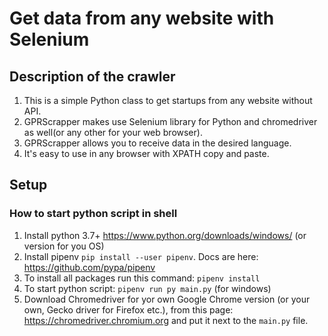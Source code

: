 # Get data from any website with Selenium

## Description of the crawler

1. This is a simple Python class to get startups from any website without API.
2. GPRScrapper makes use Selenium library for Python and chromedriver as well(or any other for your web browser).
3. GPRScrapper allows you to receive data in the desired language.
4. It's easy to use in any browser with XPATH copy and paste.

## Setup

### How to start python script in shell

1. Install python 3.7+ https://www.python.org/downloads/windows/ (or version for you OS)
2. Install pipenv `pip install --user pipenv`. Docs are here: https://github.com/pypa/pipenv
3. To install all packages run this command: `pipenv install`
4. To start python script: `pipenv run py main.py` (for windows)
5. Download Chromedriver for yor own Google Chrome version (or your own, Gecko driver for Firefox etc.), from this page:
https://chromedriver.chromium.org and put it next to the `main.py` file.

